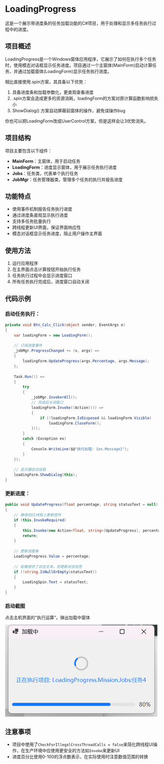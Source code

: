 # LoadingProgress

这是一个展示带进度条的任务加载功能的C#项目，用于处理和显示多任务执行过程中的进度。

## 项目概述

LoadingProgress是一个Windows窗体应用程序，它展示了如何在执行多个任务时，使用模态对话框显示任务进度。项目通过一个主窗体(MainForm)启动计算任务，并通过加载窗体(LoadingForm)显示任务执行进度。

相比直接使用.spin方案，其具备以下优势：

1. 具备进度条和加载参数化，更直观查看进度
2. .spin方案会造成更多的资源消耗，loadingForm的方案对原计算函数影响损失小
3. ShowDialog() 方案自动屏蔽前窗体的操作，避免误操作bug

你也可以把LoadingForm改成UserControl方案，但是这样会让3优势消失。

## 项目结构

项目主要包含以下组件：

- **MainForm**：主窗体，用于启动任务
- **LoadingForm**：进度显示窗体，用于展示任务执行进度
- **Jobs**：任务类，代表单个执行任务
- **JobMgr**：任务管理器类，管理多个任务的执行并报告进度

## 功能特点

- 使用事件机制报告任务执行进度
- 通过进度条直观显示执行进度
- 支持多任务批量执行
- 跨线程更新UI界面，保证界面响应性
- 模态对话框显示任务进度，阻止用户操作主界面

## 使用方法

1. 运行应用程序
2. 在主界面点击计算按钮开始执行任务
3. 任务执行过程中会显示进度窗口
4. 所有任务执行完成后，进度窗口自动关闭

## 代码示例

### 启动任务执行：

```csharp
private void Btn_Calc_Click(object sender, EventArgs e)
{
    var loadingForm = new LoadingForm();

    // 订阅进度事件
    _jobMgr.ProgressChanged += (s, args) =>
    {
        loadingForm.UpdateProgress(args.Percentage, args.Message);
    };

    Task.Run(() =>
    {
        try
        {
            _jobMgr.InvokerAll();
            // 完成后关闭窗口
            loadingForm.Invoke((Action)(() =>
            {
                if (!loadingForm.IsDisposed && loadingForm.Visible)
                    loadingForm.CloseForm();
            }));
        }
        catch (Exception ex)
        {
            Console.WriteLine($@"执行出错: {ex.Message}");
        }
    });

    // 显示模态对话框
    loadingForm.ShowDialog(this);
}
```

### 更新进度：

```csharp
public void UpdateProgress(float percentage, string statusText = null)
{
    // 确保在UI线程上更新控件
    if (this.InvokeRequired)
    {
        this.Invoke(new Action<float, string>(UpdateProgress), percentage, statusText);
        return;
    }

    // 更新进度条
    LoadingProgress.Value = percentage;

    // 如果提供了状态文本，则更新状态标签
    if (!string.IsNullOrEmpty(statusText))
    {
        LoadingSpin.Text = statusText;
    }
}
```

### 启动截图

点击主机界面的“执行运算”，弹出加载中窗体

![loading](Pic\loading.png)

## 注意事项

- 项目中使用了`CheckForIllegalCrossThreadCalls = false`来简化跨线程UI操作，在生产环境中应使用更安全的方法如`Invoke`来更新UI
- 进度百分比使用0-100的浮点数表示，在实际使用时注意数值范围的转换